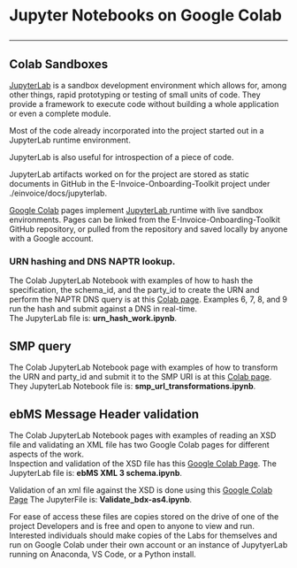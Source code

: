 # Jupyter Notebooks on Google Colab<hr/>


## Colab Sandboxes

[JupyterLab](https://jupyter.org/) is a sandbox development environment which allows for, among other things, rapid prototyping or testing of small units of code.  They provide a framework to execute code without building a whole application or even a complete module.

Most of the code already incorporated into the project started out in a JupyterLab runtime environment.  

JupyterLab is also useful for introspection of a piece of code.  

JupyterLab artifacts worked on for the project are stored as static documents in GitHub in the E-Invoice-Onboarding-Toolkit project under ./einvoice/docs/jupyterlab.  

[Google Colab](https://colab.research.google.com/) pages implement [JupyterLab ](https://jupyter.org/) runtime with live sandbox environments.  Pages can be linked from the E-Invoice-Onboarding-Toolkit  GitHub repository, or pulled from the repository and saved locally by anyone with a Google account.  


### URN hashing and DNS NAPTR lookup.
The Colab JupyterLab Notebook with examples of how to hash the specification, the schema_id, and the party_id to create the URN and perform the NAPTR DNS query is at this [Colab page](https://colab.research.google.com/drive/1kfMedMUapeaOS6u9hnS8IcmQaury8znP?usp=sharing).  Examples 6, 7, 8,  and 9 run the hash and submit against a DNS in real-time.  
The JupyterLab file is: __urn_hash_work.ipynb__.


## SMP query
The Colab JupyterLab Notebook page with examples of how to transform the URN and party_id and submit it to the SMP URI is at this [Colab page](https://colab.research.google.com/drive/14EVSc0GyjU0H9776UEXqoEoD3x5Kn2RV?usp=sharing).  
They JupyterLab Notebook file is: __smp_url_transformations.ipynb__.


## ebMS Message Header validation
The Colab JupyterLab Notebook  pages with examples of reading an XSD file and validating an XML file has two Google Colab pages for different aspects of the work.  
Inspection and validation of the XSD file has this [Google Colab Page](https://colab.research.google.com/drive/1zuPcP1ofEe8PReew9KbGY13EQJsNN8Es?usp=sharing).
The JupyterLab file is: __ebMS XML 3 schema.ipynb__.

Validation of an xml file against the XSD is done using this [Google Colab Page](https://colab.research.google.com/drive/1ExMZUD_5larW0wEuGJ5erHkFuoozcLCF?usp=sharing)
The JupyterFile is: __Validate_bdx-as4.ipynb__.

For ease of access these files are copies stored on the drive of one of the project Developers and is free and open to anyone to view and run.   Interested individuals should make copies of the Labs for themselves and run on Google Colab under their own account or an instance of JupytyerLab running on Anaconda, VS Code, or a Python install.

